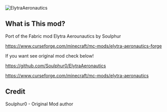 ![ElytraAeronautics](https://media.discordapp.net/attachments/754495868861677628/927260411785539604/ean2.png?width=1289&height=255)

## What is This mod?

Port of the Fabric mod Elytra Aerounautics by Soulphur

https://www.curseforge.com/minecraft/mc-mods/elytra-aeronautics-forge

If you want see original mod check below!

https://github.com/Soulphur0/ElytraAeronautics

https://www.curseforge.com/minecraft/mc-mods/elytra-aeronautics

## Credit

Soulphur0 - Original Mod author
